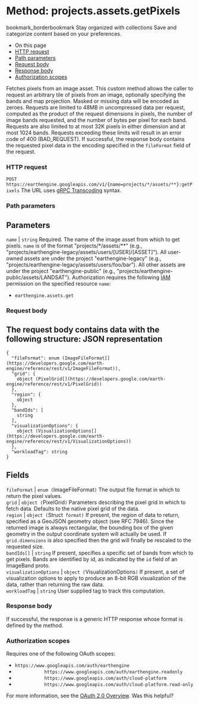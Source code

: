  
#  Method: projects.assets.getPixels
bookmark_borderbookmark Stay organized with collections  Save and categorize content based on your preferences.
  * On this page
  * [HTTP request](https://developers.google.com/earth-engine/reference/rest/v1/projects.assets/getPixels#http-request)
  * [Path parameters](https://developers.google.com/earth-engine/reference/rest/v1/projects.assets/getPixels#path-parameters)
  * [Request body](https://developers.google.com/earth-engine/reference/rest/v1/projects.assets/getPixels#request-body)
  * [Response body](https://developers.google.com/earth-engine/reference/rest/v1/projects.assets/getPixels#response-body)
  * [Authorization scopes](https://developers.google.com/earth-engine/reference/rest/v1/projects.assets/getPixels#authorization-scopes)


Fetches pixels from an image asset. This custom method allows the caller to request an arbitrary tile of pixels from an image, optionally specifying the bands and map projection. Masked or missing data will be encoded as zeroes.
Requests are limited to 48MB in uncompressed data per request, computed as the product of the request dimensions in pixels, the number of image bands requested, and the number of bytes per pixel for each band. Requests are also limited to at most 32K pixels in either dimension and at most 1024 bands. Requests exceeding these limits will result in an error code of 400 (BAD_REQUEST).
If successful, the response body contains the requested pixel data in the encoding specified in the `fileFormat` field of the request.
### HTTP request
`POST https://earthengine.googleapis.com/v1/{name=projects/*/assets/**}:getPixels`
The URL uses [gRPC Transcoding](https://google.aip.dev/127) syntax.
### Path parameters
Parameters  
---  
`name` |  `string` Required. The name of the image asset from which to get pixels. `name` is of the format "projects/*/assets/**" (e.g., "projects/earthengine-legacy/assets/users/[USER]/[ASSET]"). All user-owned assets are under the project "earthengine-legacy" (e.g., "projects/earthengine-legacy/assets/users/foo/bar"). All other assets are under the project "earthengine-public" (e.g., "projects/earthengine-public/assets/LANDSAT"). Authorization requires the following [IAM](https://cloud.google.com/iam/docs/) permission on the specified resource `name`:
  * `earthengine.assets.get`

  
### Request body
The request body contains data with the following structure:
JSON representation  
---  
```
{
  "fileFormat": enum (ImageFileFormat[](https://developers.google.com/earth-engine/reference/rest/v1/ImageFileFormat)),
  "grid": {
    object (PixelGrid[](https://developers.google.com/earth-engine/reference/rest/v1/PixelGrid))
  },
  "region": {
    object
  },
  "bandIds": [
    string
  ],
  "visualizationOptions": {
    object (VisualizationOptions[](https://developers.google.com/earth-engine/reference/rest/v1/VisualizationOptions))
  },
  "workloadTag": string
}
```
  
Fields  
---  
`fileFormat` |  `enum (`ImageFileFormat[](https://developers.google.com/earth-engine/reference/rest/v1/ImageFileFormat)`)` The output file format in which to return the pixel values.  
`grid` |  `object (`PixelGrid[](https://developers.google.com/earth-engine/reference/rest/v1/PixelGrid)`)` Parameters describing the pixel grid in which to fetch data. Defaults to the native pixel grid of the data.  
`region` |  `object (`Struct[](https://protobuf.dev/reference/protobuf/google.protobuf/#struct)` format)` If present, the region of data to return, specified as a GeoJSON geometry object (see RFC 7946). Since the returned image is always rectangular, the bounding box of the given geometry in the output coordinate system will actually be used. If `grid.dimensions` is also specified then the grid will finally be rescaled to the requested size.  
`bandIds[]` |  `string` If present, specifies a specific set of bands from which to get pixels. Bands are identified by id, as indicated by the `id` field of an ImageBand proto.  
`visualizationOptions` |  `object (`VisualizationOptions[](https://developers.google.com/earth-engine/reference/rest/v1/VisualizationOptions)`)` If present, a set of visualization options to apply to produce an 8-bit RGB visualization of the data, rather than returning the raw data.  
`workloadTag` |  `string` User supplied tag to track this computation.  
### Response body
If successful, the response is a generic HTTP response whose format is defined by the method.
### Authorization scopes
Requires one of the following OAuth scopes:
  * `https://www.googleapis.com/auth/earthengine`
  * `           https://www.googleapis.com/auth/earthengine.readonly`
  * `           https://www.googleapis.com/auth/cloud-platform`
  * `           https://www.googleapis.com/auth/cloud-platform.read-only`


For more information, see the [OAuth 2.0 Overview](https://developers.google.com/identity/protocols/OAuth2).
Was this helpful?
